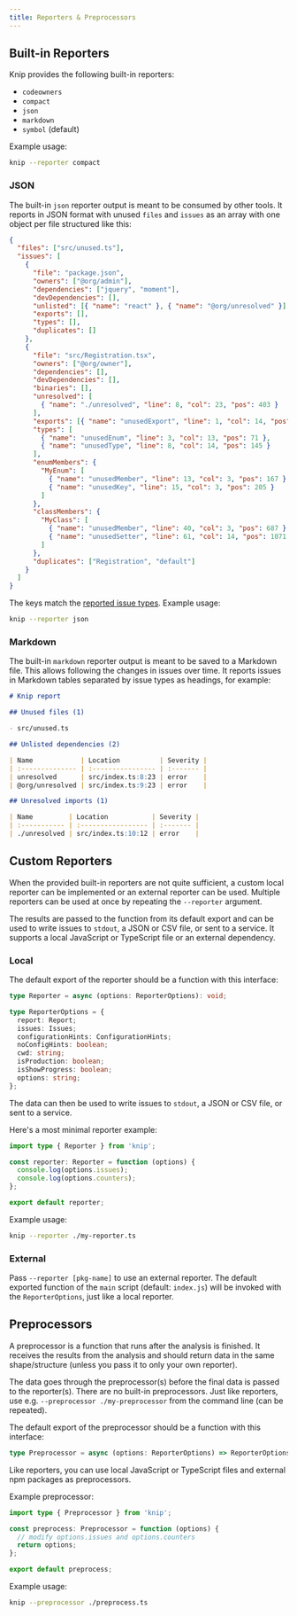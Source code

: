 ```yaml
---
title: Reporters & Preprocessors
---
```


## Built-in Reporters

Knip provides the following built-in reporters:

- `codeowners`
- `compact`
- `json`
- `markdown`
- `symbol` (default)

Example usage:

```sh
knip --reporter compact
```

### JSON

The built-in `json` reporter output is meant to be consumed by other tools. It
reports in JSON format with unused `files` and `issues` as an array with one
object per file structured like this:

```json
{
  "files": ["src/unused.ts"],
  "issues": [
    {
      "file": "package.json",
      "owners": ["@org/admin"],
      "dependencies": ["jquery", "moment"],
      "devDependencies": [],
      "unlisted": [{ "name": "react" }, { "name": "@org/unresolved" }],
      "exports": [],
      "types": [],
      "duplicates": []
    },
    {
      "file": "src/Registration.tsx",
      "owners": ["@org/owner"],
      "dependencies": [],
      "devDependencies": [],
      "binaries": [],
      "unresolved": [
        { "name": "./unresolved", "line": 8, "col": 23, "pos": 403 }
      ],
      "exports": [{ "name": "unusedExport", "line": 1, "col": 14, "pos": 13 }],
      "types": [
        { "name": "unusedEnum", "line": 3, "col": 13, "pos": 71 },
        { "name": "unusedType", "line": 8, "col": 14, "pos": 145 }
      ],
      "enumMembers": {
        "MyEnum": [
          { "name": "unusedMember", "line": 13, "col": 3, "pos": 167 },
          { "name": "unusedKey", "line": 15, "col": 3, "pos": 205 }
        ]
      },
      "classMembers": {
        "MyClass": [
          { "name": "unusedMember", "line": 40, "col": 3, "pos": 687 },
          { "name": "unusedSetter", "line": 61, "col": 14, "pos": 1071 }
        ]
      },
      "duplicates": ["Registration", "default"]
    }
  ]
}
```

The keys match the [reported issue types][1]. Example usage:

```sh
knip --reporter json
```

### Markdown

The built-in `markdown` reporter output is meant to be saved to a Markdown file.
This allows following the changes in issues over time. It reports issues in
Markdown tables separated by issue types as headings, for example:

```md
# Knip report

## Unused files (1)

- src/unused.ts

## Unlisted dependencies (2)

| Name            | Location          | Severity |
| :-------------- | :---------------- | :------- |
| unresolved      | src/index.ts:8:23 | error    |
| @org/unresolved | src/index.ts:9:23 | error    |

## Unresolved imports (1)

| Name         | Location           | Severity |
| :----------- | :----------------- | :------- |
| ./unresolved | src/index.ts:10:12 | error    |
```

## Custom Reporters

When the provided built-in reporters are not quite sufficient, a custom local
reporter can be implemented or an external reporter can be used. Multiple
reporters can be used at once by repeating the `--reporter` argument.

The results are passed to the function from its default export and can be used
to write issues to `stdout`, a JSON or CSV file, or sent to a service. It
supports a local JavaScript or TypeScript file or an external dependency.

### Local

The default export of the reporter should be a function with this interface:

```ts
type Reporter = async (options: ReporterOptions): void;

type ReporterOptions = {
  report: Report;
  issues: Issues;
  configurationHints: ConfigurationHints;
  noConfigHints: boolean;
  cwd: string;
  isProduction: boolean;
  isShowProgress: boolean;
  options: string;
};
```

The data can then be used to write issues to `stdout`, a JSON or CSV file, or
sent to a service.

Here's a most minimal reporter example:

```ts title="./my-reporter.ts"
import type { Reporter } from 'knip';

const reporter: Reporter = function (options) {
  console.log(options.issues);
  console.log(options.counters);
};

export default reporter;
```

Example usage:

```sh
knip --reporter ./my-reporter.ts
```

### External

Pass `--reporter [pkg-name]` to use an external reporter. The default exported
function of the `main` script (default: `index.js`) will be invoked with the
`ReporterOptions`, just like a local reporter.

## Preprocessors

A preprocessor is a function that runs after the analysis is finished. It
receives the results from the analysis and should return data in the same
shape/structure (unless you pass it to only your own reporter).

The data goes through the preprocessor(s) before the final data is passed to the
reporter(s). There are no built-in preprocessors. Just like reporters, use e.g.
`--preprocessor ./my-preprocessor` from the command line (can be repeated).

The default export of the preprocessor should be a function with this interface:

```ts
type Preprocessor = async (options: ReporterOptions) => ReporterOptions;
```

Like reporters, you can use local JavaScript or TypeScript files and external
npm packages as preprocessors.

Example preprocessor:

```ts title="./preprocess.ts"
import type { Preprocessor } from 'knip';

const preprocess: Preprocessor = function (options) {
  // modify options.issues and options.counters
  return options;
};

export default preprocess;
```

Example usage:

```sh
knip --preprocessor ./preprocess.ts
```

[1]: ../reference/issue-types.md

